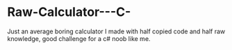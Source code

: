 # Raw-Calculator---C-
Just an average boring calculator I made with half copied code and half raw knowledge, good challenge for a c# noob like me.
